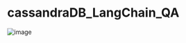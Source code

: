 # cassandraDB_LangChain_QA
![image](https://github.com/shum05/cassandraDB_LangChain_QA/assets/136538114/84c98e18-cdba-426b-b2e5-8593fc6b3238)
